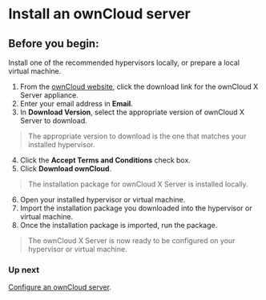 Install an ownCloud server
====================

Before you begin: 
---------------------
Install one of the recommended hypervisors locally, or prepare a local virtual machine.

1. From the [ownCloud website](https://owncloud.com/download/), click the download link for the ownCloud X Server appliance.
2. Enter your email address in **Email**.
3. In **Download Version**, select the appropriate version of ownCloud X Server to download.

>The appropriate version to download is the one that matches your installed hypervisor.

4. Click the **Accept Terms and Conditions** check box.
5. Click **Download ownCloud**.

>The installation package for ownCloud X Server is installed locally.

6. Open your installed hypervisor or virtual machine.
7. Import the installation package you downloaded into the hypervisor or virtual machine.
8. Once the installation package is imported, run the package.

>The ownCloud X Server is now ready to be configured on your hypervisor or virtual machine.

### Up next

[Configure an ownCloud server](content/Configure_an_ownCloud_server.html).
